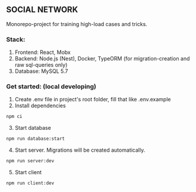 ## SOCIAL NETWORK

Monorepo-project for training high-load cases and tricks.

### Stack:
1. Frontend: React, Mobx
2. Backend: Node.js (Nest), Docker, TypeORM (for migration-creation and raw sql-queries only)
3. Database: MySQL 5.7

### Get started: (local developing)
1. Create .env file in project's root folder, fill that like .env.example
2. Install dependencies 
```bash
npm ci
```
3. Start database
```bash
npm run database:start
```
4. Start server. Migrations will be created automatically.
```bash
npm run server:dev
```
5. Start client
```bash
npm run client:dev
```